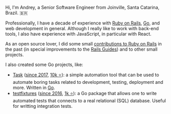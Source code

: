 Hi, I'm Andrey, a Senior Software Engineer from Joinville, Santa Catarina,
Brazil. 🇧🇷

Professionally, I have a decade of experience with [Ruby on Rails][rails],
[Go][go], and web development in general.
Although I really like to work with back-end tools, I also have experience with
JavaScript, in particular with React.

As an open source lover, I did some small
[contributions to Ruby on Rails][railscontributions] in the past
(in special improvements to the [Rails Guides][railsguides]) and to other
small projects.

I also created some Go projects, like:

- [Task][task] ([since 2017](https://github.com/go-task/task/commit/39e60d6278648d0e02c2bca830ad63cacbf60538), [10k ⭐](https://star-history.com/#go-task/task)):
  a simple automation tool that can be used to automate boring tasks related to
  development, testing, deployment and more. Written in [Go][go].
- [testfixtures][testfixtures] ([since 2016](https://github.com/go-testfixtures/testfixtures/commit/cd0d0838e5f07eda645a05ee1824e29763fdf434), [1k ⭐](https://star-history.com/#go-testfixtures/testfixtures)):
  a Go package that allows one to write automated tests that connects to a real
  relational (SQL) database. Useful for writting integration tests.

[rails]: https://rubyonrails.org/
[go]: https://go.dev/
[react]: https://react.dev/
[railscontributions]: https://contributors.rubyonrails.org/contributors/andrey-nering/commits
[railsguides]: https://guides.rubyonrails.org/
[task]: https://github.com/go-task/task
[testfixtures]: https://github.com/go-testfixtures/testfixtures
[jobscore]: https://www.jobscore.com/
